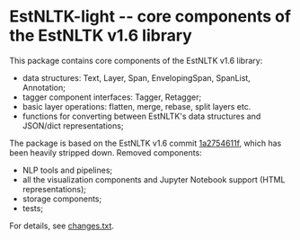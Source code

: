 EstNLTK-light -- core components of the EstNLTK v1.6 library
=====================================================================

This package contains core components of the EstNLTK v1.6 library:

  * data structures: Text, Layer, Span, EnvelopingSpan, SpanList, Annotation;
  * tagger component interfaces: Tagger, Retagger;
  * basic layer operations: flatten, merge, rebase, split layers etc.
  * functions for converting between EstNLTK's data structures and JSON/dict representations;

The package is based on the EstNLTK v1.6 commit [1a2754611f](https://github.com/estnltk/estnltk/tree/1a2754611feec84cdef597a7f74a2cc806964d60), which has been heavily stripped down. Removed components:

  * NLP tools and pipelines;
  * all the visualization components and Jupyter Notebook support (HTML representations);
  * storage components;
  * tests;

For details, see [changes.txt](changes.txt). 



